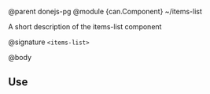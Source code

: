 @parent donejs-pg
@module {can.Component} ~/items-list <items-list>

A short description of the items-list component

@signature `<items-list>`

@body

## Use

